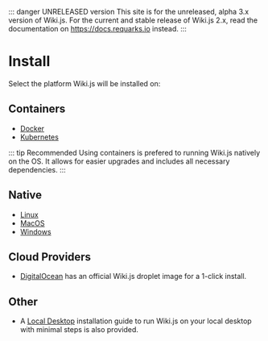 ::: danger UNRELEASED version
This site is for the unreleased, alpha 3.x version of Wiki.js. For the current and stable release of Wiki.js 2.x, read the documentation on https://docs.requarks.io instead.
:::

# Install

Select the platform Wiki.js will be installed on:

## Containers

- [Docker](install/docker)
- [Kubernetes](install/kubernetes)

::: tip Recommended
Using containers is prefered to running Wiki.js natively on the OS. It allows for easier upgrades and includes all necessary dependencies.
:::

## Native

- [Linux](install/linux)
- [MacOS](install/macos)
- [Windows](install/windows)

## Cloud Providers

- [DigitalOcean](install/digitalocean) has an official Wiki.js droplet image for a 1-click install.

## Other

- A [Local Desktop](install/desktop) installation guide to run Wiki.js on your local desktop with minimal steps is also provided.

